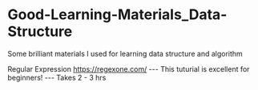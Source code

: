 # Good-Learning-Materials_Data-Structure
Some brilliant materials I used for learning data structure and algorithm 



Regular Expression
https://regexone.com/
    --- This tuturial is excellent for beginners!
    --- Takes 2 - 3 hrs





